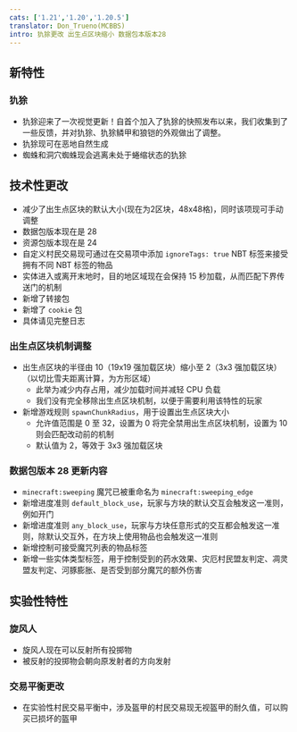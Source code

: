 ```yaml
---
cats: ['1.21','1.20','1.20.5']
translator: Don_Trueno(MCBBS)
intro: 犰狳更改 出生点区块缩小 数据包本版本28
---
```

## 新特性
### 犰狳
* 犰狳迎来了一次视觉更新！自首个加入了犰狳的快照发布以来，我们收集到了一些反馈，并对犰狳、犰狳鳞甲和狼铠的外观做出了调整。
* 犰狳现可在恶地自然生成
* 蜘蛛和洞穴蜘蛛现会逃离未处于蜷缩状态的犰狳
## 技术性更改
* 减少了出生点区块的默认大小(现在为2区块，48x48格)，同时该项现可手动调整
* 数据包版本现在是 28
* 资源包版本现在是 24
* 自定义村民交易现可通过在交易项中添加 `ignoreTags: true` NBT 标签来接受拥有不同 NBT 标签的物品
* 实体进入或离开末地时，目的地区域现在会保持 15 秒加载，从而匹配下界传送门的机制
* 新增了转接包
* 新增了 `cookie` 包
* 具体请见完整日志
### 出生点区块机制调整
* 出生点区块的半径由 10（19x19 强加载区块）缩小至 2（3x3 强加载区块）（以切比雪夫距离计算，为方形区域）
    * 此举为减少内存占用，减少加载时间并减轻 CPU 负载
    * 我们没有完全移除出生点区块机制，以便于需要利用该特性的玩家
* 新增游戏规则 `spawnChunkRadius`，用于设置出生点区块大小
    * 允许值范围是 0 至 32，设置为 0 将完全禁用出生点区块机制，设置为 10 则会匹配改动前的机制
    * 默认值为 2，等效于 3x3 强加载区块
### 数据包版本 28 更新内容
* `minecraft:sweeping` 魔咒已被重命名为 `minecraft:sweeping_edge`
* 新增进度准则 `default_block_use`，玩家与方块的默认交互会触发这一准则，例如开门
* 新增进度准则 `any_block_use`，玩家与方块任意形式的交互都会触发这一准则，除默认交互外，在方块上使用物品也会触发这一准则
* 新增控制可接受魔咒列表的物品标签
* 新增一些实体类型标签，用于控制受到的药水效果、灾厄村民盟友判定、凋灵盟友判定、河豚膨胀、是否受到部分魔咒的额外伤害
## 实验性特性
### 旋风人
* 旋风人现在可以反射所有投掷物
* 被反射的投掷物会朝向原发射者的方向发射
### 交易平衡更改
* 在实验性村民交易平衡中，涉及盔甲的村民交易现无视盔甲的耐久值，可以购买已损坏的盔甲